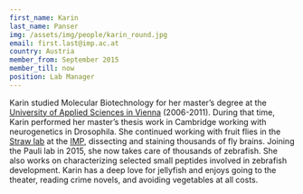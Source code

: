 ```yaml
---
first_name: Karin
last_name: Panser
img: /assets/img/people/karin_round.jpg
email: first.last@imp.ac.at
country: Austria
member_from: September 2015
member_till: now
position: Lab Manager
---
```

Karin studied Molecular Biotechnology for her master’s degree at the [University of Applied Sciences in Vienna](https://www.technikum-wien.at/en/) (2006-2011). During that time, Karin performed her master’s thesis work in Cambridge working with neurogenetics in Drosophila. She continued working with fruit flies in the [Straw lab](https://strawlab.org/) at the [IMP](https://www.imp.ac.at/), dissecting and staining thousands of fly brains. Joining the Pauli lab in 2015, she now takes care of thousands of zebrafish. She also works on characterizing selected small peptides involved in zebrafish development. Karin has a deep love for jellyfish and enjoys going to the theater, reading crime novels, and avoiding vegetables at all costs. 

